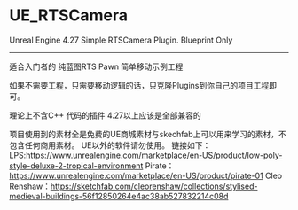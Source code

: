 # UE_RTSCamera
Unreal Engine 4.27 Simple RTSCamera Plugin.
Blueprint Only

---------

适合入门者的
纯蓝图RTS Pawn 简单移动示例工程


如果不需要工程，只需要移动逻辑的话，只克隆Plugins到你自己的项目工程即可。

理论上不含C++ 代码的插件
4.27以上应该是全部兼容的

项目使用到的素材全是免费的UE商城素材与skechfab上可以用来学习的素材，不包含任何商用素材。
UE以外的软件请勿使用。
链接如下：
LPS:https://www.unrealengine.com/marketplace/en-US/product/low-poly-style-deluxe-2-tropical-environment
Pirate：https://www.unrealengine.com/marketplace/en-US/product/pirate-01
Cleo Renshaw：https://sketchfab.com/cleorenshaw/collections/stylised-medieval-buildings-56f12850264e4ac38ab527832214c08d
